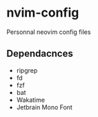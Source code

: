 # nvim-config
Personnal neovim config files

## Dependacnces
- ripgrep
- fd
- fzf
- bat
- Wakatime
- Jetbrain Mono Font
